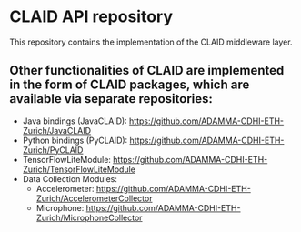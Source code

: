 # CLAID API repository
This repository contains the implementation of the CLAID middleware layer.

## Other functionalities of CLAID are implemented in the form of CLAID packages, which are available via separate repositories:

- Java bindings (JavaCLAID): https://github.com/ADAMMA-CDHI-ETH-Zurich/JavaCLAID
- Python bindings (PyCLAID): https://github.com/ADAMMA-CDHI-ETH-Zurich/PyCLAID
- TensorFlowLiteModule: https://github.com/ADAMMA-CDHI-ETH-Zurich/TensorFlowLiteModule 
- Data Collection Modules: 
  - Accelerometer: https://github.com/ADAMMA-CDHI-ETH-Zurich/AccelerometerCollector
  - Microphone: https://github.com/ADAMMA-CDHI-ETH-Zurich/MicrophoneCollector
